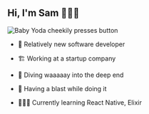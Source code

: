 ## Hi, I'm Sam 👩🏻‍💻

![Baby Yoda cheekily presses button](https://66.media.tumblr.com/f79c4815aa2f2862d659cc4f7f5e12fd/a1994e6c31b20ad4-72/s500x750/6b2a8701ccd2b94bcbd3c02f2b7dadf88ee50ba7.gif)

- 🌱 Relatively new software developer
- 🏗 Working at a startup company
- 🤿 Diving waaaaay into the deep end
- 🥳 Having a blast while doing it

- 👩🏻‍🏫 Currently learning React Native, Elixir

<!--
**sampita/sampita** is a ✨ _special_ ✨ repository because its `README.md` (this file) appears on your GitHub profile.

Here are some ideas to get you started:

- 🔭 I’m currently working on ...
- 🌱 I’m currently learning ...
- 👯 I’m looking to collaborate on ...
- 🤔 I’m looking for help with ...
- 💬 Ask me about ...
- 📫 How to reach me: ...
- 😄 Pronouns: ...
- ⚡ Fun fact: ...
-->
